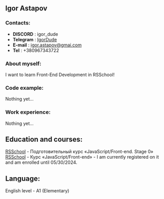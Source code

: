 ## Igor Astapov

### Contacts:
* **DISCORD** : igor_dude
* **Telegram** : [IgorDude](https://t.me/IgorDude)
* **E-mail** : igor.astapov@gmai.com
* **Tel** : +380967343722

### About myself:
I want to learn Front-End Development in RSSchool!

### Code example:
Nothing yet…

### Work experience:
Nothing yet…

## Education and courses:
[RSSchool](https://rs.school/js-stage0/) - Подготовительный курс «JavaScript/Front-end. Stage 0»
[RSSchool](https://rs.school/js//) - Курс «JavaScript/Front-end» - I am currently registered on it and am enrolled until 05/30/2024.

## Language:
English level - A1 (Elementary)